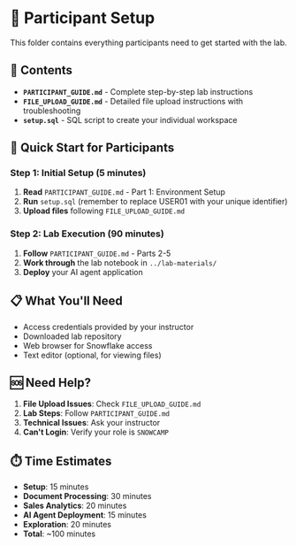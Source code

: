 # 👥 Participant Setup

This folder contains everything participants need to get started with the lab.

## 📁 Contents

- **`PARTICIPANT_GUIDE.md`** - Complete step-by-step lab instructions
- **`FILE_UPLOAD_GUIDE.md`** - Detailed file upload instructions with troubleshooting
- **`setup.sql`** - SQL script to create your individual workspace

## 🚀 Quick Start for Participants

### Step 1: Initial Setup (5 minutes)
1. **Read** `PARTICIPANT_GUIDE.md` - Part 1: Environment Setup
2. **Run** `setup.sql` (remember to replace USER01 with your unique identifier)
3. **Upload files** following `FILE_UPLOAD_GUIDE.md`

### Step 2: Lab Execution (90 minutes)
1. **Follow** `PARTICIPANT_GUIDE.md` - Parts 2-5
2. **Work through** the lab notebook in `../lab-materials/`
3. **Deploy** your AI agent application

## 📋 What You'll Need

- Access credentials provided by your instructor
- Downloaded lab repository
- Web browser for Snowflake access
- Text editor (optional, for viewing files)

## 🆘 Need Help?

1. **File Upload Issues**: Check `FILE_UPLOAD_GUIDE.md`
2. **Lab Steps**: Follow `PARTICIPANT_GUIDE.md` 
3. **Technical Issues**: Ask your instructor
4. **Can't Login**: Verify your role is `SNOWCAMP`

## ⏱️ Time Estimates

- **Setup**: 15 minutes
- **Document Processing**: 30 minutes  
- **Sales Analytics**: 20 minutes
- **AI Agent Deployment**: 15 minutes
- **Exploration**: 20 minutes
- **Total**: ~100 minutes
